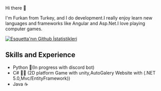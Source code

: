 Hi there  👋


I'm Furkan from Turkey, and I do  development.I really enjoy learn new languages and  frameworks like Angular and
Asp.Net.I love playing computer games.

[![Esquetta'nın Github İstatistikleri](https://github-readme-stats.vercel.app/api?username=Esquetta)](https://github.com/anuraghazra/github-readme-stats)

## Skills and Experience

* Python 🐍(In progress  with discord bot)
* C# 👨‍💻 (2D platform Game with unity,AutoGalery Website with (.NET 5.0,Mvc/EntityFramework))
* Java ☕

